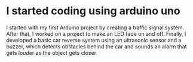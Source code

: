 # I started coding using arduino uno
I started with my first Arduino project by creating a traffic signal system. After that, I worked on a project to make an LED fade on and off. Finally, I developed a basic car reverse system using an ultrasonic sensor and a buzzer, which detects obstacles behind the car and sounds an alarm that gets louder as the object gets closer.
